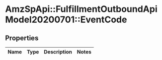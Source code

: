 # AmzSpApi::FulfillmentOutboundApiModel20200701::EventCode

## Properties
Name | Type | Description | Notes
------------ | ------------- | ------------- | -------------

